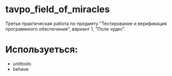 # tavpo_field_of_miracles
Третья практическая работа по предмету "Тестирование и верификация программного обеспечения", вариант 1, "Поле чудес".

# Используеться:
  + unittools
  + behave
